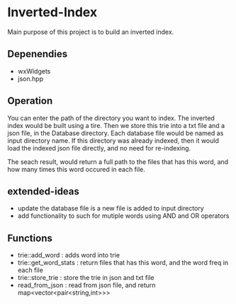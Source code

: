 # Inverted-Index
Main purpose of this project is to build an inverted index.



Depenendies
-----------
* wxWidgets 
* json.hpp 

Operation
-------
You can enter the path of the directory you want to index. The inverted index would be built using a tire.
Then we store this trie into a txt file and a json file, in the Database directory. Each database file would be named as input directory name.
If this directory was already indexed, then it would load the indexed json file directly, and no need for re-indexing.

The seach result, would return a full path to the files that has this word, and how many times this word occured in each file.

extended-ideas
-------
* update the database file is a new file is added to input directory
* add functionality to such for mutiple words using AND and OR operators

Functions
---------
* trie::add_word : adds word into trie
* trie::get_word_stats : return files that has this word, and the word freq in each file
* trie::store_trie : store the trie in json and txt file
* read_from_json : read from json file, and return map<vector<pair<string,int>>>
